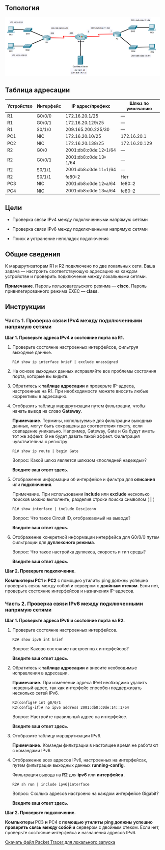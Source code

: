 ## Топология

![](./assets/topology.png)

## Таблица адресации

| Устройство | Интерфейс | IP адрес/префикс       | Шлюз по умолчанию |
|------------|-----------|------------------------|-------------------|
| R1         | G0/0/0    | 172.16.20.1/25         | —                 |
| R1         | G0/0/1    | 172.16.20.129/25       | —                 |
| R1         | S0/1/0    | 209.165.200.225/30     | —                 |
| PC1        | NIC       | 172.16.20.10/25        | 172.16.20.1       |
| PC2        | NIC       | 172.16.20.138/25       | 172.16.20.129     |
| R2         | G0/0      | 2001:db8:c0de:12።1/64  | —                 |
| R2         | G0/0/1    | 2001:db8:c0de:13። 1/64 | —                 |
| R2         | S0/1/1    | 2001:db8:c0de:11።1/64  | —                 |
| R2         | S0/1/1    | fe80::2                | Нет               |
| PC3        | NIC       | 2001:db8:c0de:12።а/64  | fe80::2           |
| PC4        | NIC       | 2001:db8:c0de:13።а/64  | fe80::2           |

## Цели

-   Проверка связи IPv4 между подключенными напрямую сетями

-   Проверка связи IPv6 между подключенными напрямую сетями

-   Поиск и устранение неполадок подключения

## Общие сведения

К маршрутизаторам R1 и R2 подключено по две локальных сети. Ваша задача — настроить соответствующую адресацию на каждом устройстве и проверить подключение между локальными сетями.

**Примечание**. Пароль пользовательского режима — **cisco**. Пароль привилегированного режима EXEC — **class**.

## Инструкции

### Часть 1. Проверка связи IPv4 между подключенными напрямую сетями

**Шаг 1. Проверьте адреса IPv4 и состояние порта на R1.**

1.  Проверьте состояние настроенных интерфейсов, фильтруя выходные данные.

    ```
    R1# show ip interface brief | exclude unassigned
    ```

2.  На основе выходных данных исправляйте все проблемы состояния порта, которые вы видите.

3.  Обратитесь к **таблице адресации** и проверьте IP-адреса, настроенные на R1. При необходимости можете вносить любые коррективы в адресацию.

4.  Отобразить таблицу маршрутизации путем фильтрации, чтобы начать вывод на слово **Gateway**.

    **Примечание.** Термины, используемые для фильтрации выходных данных, могут быть сокращены до соответствия тексту, если совпадение уникально. Например, Gateway, Gate и Ga будут иметь тот же эффект. G не будет давать такой эффект. Фильтрация чувствительна к регистру

    ```
    R1# show ip route | begin Gate
    ```

    Вопрос: Какой шлюз является шлюзом «последней надежды»?

    **Введите ваш ответ здесь.**

5.  Отображение информации об интерфейсе и фильтра для **описания** или **подключения**.

    Примечание. При использовании **include** или **exclude** несколько поисков можно выполнить, разделив строки поиска символом ( **\|** )

    ```
    R1# show interface | include Desc|conn
    ```

    Вопрос: Что такое Circuit ID, отображаемый на выводе?

    **Введите ваш ответ здесь.**

6.  Отображение конкретной информации интерфейса для G0/0/0 путем фильтрации для **дуплексного режима**.

    Вопрос: Что такое настройка дуплекса, скорость и тип среды?

    **Введите ваш ответ здесь.**

**Шаг 2. Проверьте подключение.**

**Компьютеры PC1** и **PC2** с помощью утилиты ping должны успешно проверять связь между собой и сервером с **двойным стеком**. Если нет, проверьте состояние интерфейсов и назначения IP-адресов.

### Часть 2. Проверка связи IPv6 между подключенными напрямую сетями

**Шаг 1. Проверьте адреса IPv6 и состояние порта на R2.**

1.  Проверьте состояние настроенных интерфейсов.

    ```
    R2# show ipv6 int brief
    ```

    Вопрос: Каково состояние настроенных интерфейсов?

    **Введите ваш ответ здесь.**

2.  Обратитесь к **таблице адресации** и внесите необходимые исправления в адресации.

    **Примечание.** При изменении адреса IPv6 необходимо удалить неверный адрес, так как интерфейс способен поддерживать несколько сетей IPv6.

    ```
    R2(config)# int g0/0/1
    R2(config-if)# no ipv6 address 2001:db8:c0de:14::1/64
    ```

    Вопрос: Настройте правильный адрес на интерфейсе.

    **Введите ваш ответ здесь.**

3.  Отобразите таблицу маршрутизации IPv6.

    **Примечание.** Команды фильтрации в настоящее время не работают с командами IPv6.

4. Отображение всех адресов IPv6, настроенных на интерфейсах, путем фильтрации выходных данных **running-config**.

    Фильтрация вывода на **R2** для **ipv6** или **интерфейса** .

    ```
    R2# sh run | include ipv6|interface
    ```

    Вопрос: Сколько адресов настроено на каждом интерфейсе Gigabit?

    **Введите ваш ответ здесь.**

**Шаг 2. Проверьте подключение.**

**Компьютеры** PC3 **и** PC4 **с помощью утилиты ping должны успешно проверять связь между собой и** сервером с двойным стеком. Если нет, проверьте состояние интерфейса и назначения адресов IPv6.

[Скачать файл Packet Tracer для локального запуска](./assets/1.5.10-packet-tracer---verify-directly-connected-networks_ru-RU.pka)

